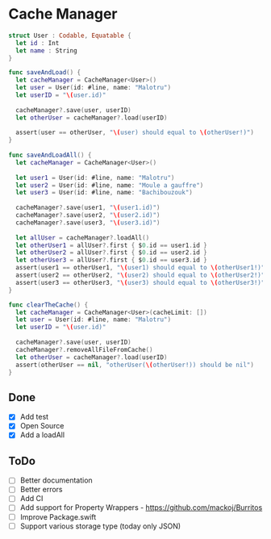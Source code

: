 # Cache Manager

```swift
struct User : Codable, Equatable {
  let id : Int
  let name : String
}

func saveAndLoad() {
  let cacheManager = CacheManager<User>()
  let user = User(id: #line, name: "Malotru")
  let userID = "\(user.id)"
  
  cacheManager?.save(user, userID)
  let otherUser = cacheManager?.load(userID)
  
  assert(user == otherUser, "\(user) should equal to \(otherUser!)")
}
  
func saveAndLoadAll() {
  let cacheManager = CacheManager<User>()
  
  let user1 = User(id: #line, name: "Malotru")
  let user2 = User(id: #line, name: "Moule a gauffre")
  let user3 = User(id: #line, name: "Bachibouzouk")
  
  cacheManager?.save(user1, "\(user1.id)")
  cacheManager?.save(user2, "\(user2.id)")
  cacheManager?.save(user3, "\(user3.id)")
  
  let allUser = cacheManager?.loadAll()
  let otherUser1 = allUser?.first { $0.id == user1.id }
  let otherUser2 = allUser?.first { $0.id == user2.id }
  let otherUser3 = allUser?.first { $0.id == user3.id }
  assert(user1 == otherUser1, "\(user1) should equal to \(otherUser1!)")
  assert(user2 == otherUser2, "\(user2) should equal to \(otherUser2!)")
  assert(user3 == otherUser3, "\(user3) should equal to \(otherUser3!)")
}

func clearTheCache() {
  let cacheManager = CacheManager<User>(cacheLimit: [])
  let user = User(id: #line, name: "Malotru")
  let userID = "\(user.id)"
  
  cacheManager?.save(user, userID)
  cacheManager?.removeAllFileFromCache()
  let otherUser = cacheManager?.load(userID)
  assert(otherUser == nil, "otherUser(\(otherUser!)) should be nil")
}

```

## Done

- [x] Add test
- [x] Open Source
- [x] Add a loadAll

## ToDo

- [ ] Better documentation
- [ ] Better errors
- [ ] Add CI
- [ ] Add support for Property Wrappers - https://github.com/mackoj/Burritos
- [ ] Improve Package.swift
- [ ] Support various storage type (today only JSON)
